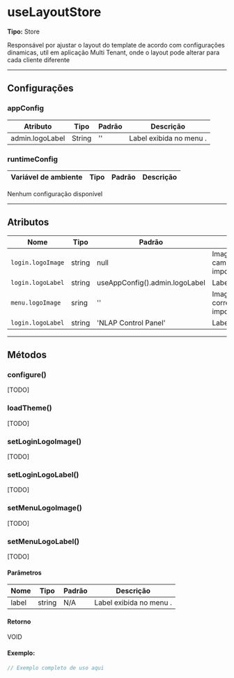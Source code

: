 # useLayoutStore

**Tipo:** Store

Responsável por ajustar o layout do template de acordo com configurações dinamicas, util em aplicação Multi Tenant, onde
o layout pode alterar para cada cliente diferente

---

## Configurações

### appConfig

| Atributo        | Tipo   | Padrão | Descrição               |
|-----------------|--------|--------|-------------------------|
| admin.logoLabel | String | ''     | Label exibida no menu . |

### runtimeConfig

| Variável de ambiente | Tipo | Padrão | Descrição |
|----------------------|------|--------|-----------|

Nenhum configuração disponível

---

## Atributos

| Nome              | Tipo   | Padrão                         | Descrição                                                                                                                                                              |
|-------------------|--------|--------------------------------|------------------------------------------------------------------------------------------------------------------------------------------------------------------------|
| `login.logoImage` | string | null                           | Imagem usada como logo na tela de login. Para obter o caminho correto utilizar import como no exemplo: (await import('#assets/adminlte/img/AdminLTELogo.png')).default |
| `login.logoLabel` | string | useAppConfig().admin.logoLabel | Label exibita na tela de login                                                                                                                                         |
| `menu.logoImage`  | sring  | ''                             | Imagem usada como logo no menu. Para obter o caminho correto utilizar import como no exemplo: (await import('#assets/adminlte/img/AdminLTELogo.png')).default          |
| `login.logoLabel` | string | 'NLAP Control Panel'           | Label exibida no menu                                                                                                                                                  |

---

## Métodos

### configure()

[TODO]

### loadTheme()

[TODO]

### setLoginLogoImage()

[TODO]

### setLoginLogoLabel()

[TODO]

### setMenuLogoImage()

[TODO]

### setMenuLogoLabel()

[TODO]

#### Parâmetros

| Nome  | Tipo   | Padrão | Descrição               |
|-------|--------|--------|-------------------------|
| label | string | N/A    | Label exibida no menu . |

#### Retorno

VOID

#### Exemplo:

```javascript
// Exemplo completo de uso aqui
```
